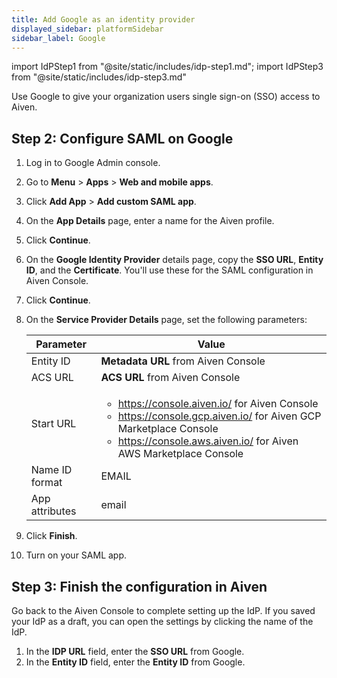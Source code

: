```yaml
---
title: Add Google as an identity provider
displayed_sidebar: platformSidebar
sidebar_label: Google
---
```

<!-- vale off -->
import IdPStep1 from "@site/static/includes/idp-step1.md";
import IdPStep3 from "@site/static/includes/idp-step3.md"

<!-- vale on -->

Use Google to give your organization users single sign-on (SSO) access to Aiven.

<IdPStep1/>

## Step 2: Configure SAML on Google

1. Log in to Google Admin console.

1. Go to **Menu** > **Apps** > **Web and mobile apps**.

1. Click **Add App** > **Add custom SAML app**.

1. On the **App Details** page, enter a name for the Aiven profile.

1. Click **Continue**.

1. On the **Google Identity Provider** details page, copy the **SSO URL**,
    **Entity ID**, and the **Certificate**. You'll use these for
    the SAML configuration in Aiven Console.

1. Click **Continue**.

1. On the **Service Provider Details** page, set the following
    parameters:

    |   Parameter    |                                                                                                      Value                                                                                                      |
    | -------------- | --------------------------------------------------------------------------------------------------------------------------------------------------------------------------------------------------------------- |
    | Entity ID      | **Metadata URL** from Aiven Console                                                                                                                                                                             |
    | ACS URL        | **ACS URL** from Aiven Console                                                                                                                                                                                  |
    | Start URL      | <ul><li>https://console.aiven.io/ for Aiven Console</li> <li>https://console.gcp.aiven.io/ for Aiven GCP Marketplace Console</li> <li>https://console.aws.aiven.io/ for Aiven AWS Marketplace Console</li></ul> |
    | Name ID format | EMAIL                                                                                                                                                                                                           |
    | App attributes | email                                                                                                                                                                                                           |

1. Click **Finish**.

1. Turn on your SAML app.

## Step 3: Finish the configuration in Aiven

Go back to the Aiven Console to complete setting up the IdP. If you saved your IdP as a
draft, you can open the settings by clicking the name of the IdP.

1. In the **IDP URL** field, enter the **SSO URL** from Google.
1. In the **Entity ID** field, enter the **Entity ID** from Google.
<IdPStep3/>
